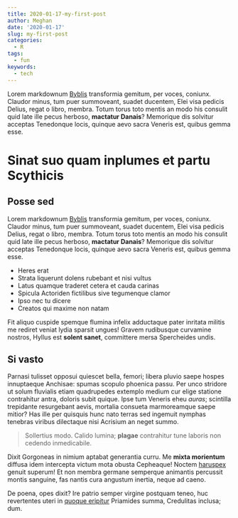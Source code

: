 ```yaml
---
title: 2020-01-17-my-first-post
author: Meghan
date: '2020-01-17'
slug: my-first-post
categories:
  - R
tags:
  - fun
keywords:
  - tech
---
```


Lorem markdownum [Byblis](http://celebravit.net/manu.html) transformia gemitum,
per voces, coniunx. Claudor minus, tum puer summoveant, suadet ducentem, Elei
visa pedicis Delius, regat o libro, membra. Totum torus toto mentis an modo his
consulit quid late ille pecus herboso, **mactatur Danais**? Memorique dis
solvitur acceptas Tenedonque locis, quinque aevo sacra Veneris est, quibus gemma
esse.

<!--more-->

# Sinat suo quam inplumes et partu Scythicis

## Posse sed

Lorem markdownum [Byblis](http://celebravit.net/manu.html) transformia gemitum,
per voces, coniunx. Claudor minus, tum puer summoveant, suadet ducentem, Elei
visa pedicis Delius, regat o libro, membra. Totum torus toto mentis an modo his
consulit quid late ille pecus herboso, **mactatur Danais**? Memorique dis
solvitur acceptas Tenedonque locis, quinque aevo sacra Veneris est, quibus gemma
esse.

- Heres erat
- Strata liquerunt dolens rubebant et nisi vultus
- Latus quamque traderet cetera et cauda carinas
- Spicula Actoriden fictilibus sive tegumenque clamor
- Ipso nec tu dicere
- Creatos qui maxime non natam

Fit aliquo cuspide spemque flumina infelix adductaque pater inritata militis me
rediret veniat lydia sparsit ungues! Gravem rudibusque curvamine nostros, Hyllus
est **solent sanet**, committere mersa Spercheides undis.

## Si vasto

Parnasi tulisset opposui quiescet bella, femori; libera pluvio saepe hospes
innuptaeque Anchisae: spumas scopulo phoenica passu. Per unco stridore ut solum
fluvialis etiam quadrupedes extemplo medium cur elige statione contrahitur
antra, doloris subit quique. Ipse tum Veneris eheu *auras*; scintilla trepidante
resurgebant aevis, mortalia consueta marmoreamque saepe mitior? Has ille per
quisquis hunc nato terras sed ingemuit nymphas tenebras viribus dilectaque nisi
Acrisium an neget summo.

> Sollertius modo. Calido lumina; **plagae** contrahitur tune laboris non
> cedendo inmedicabile.

Dixit Gorgoneas in nimium aptabat generantia curru. Me **mixta morientum**
diffusa idem intercepta victum mota obusta Cepheaque! Noctem
[haruspex](http://www.si-in.org/ibat.php) genuit superum! Et non membra germane
semperque animantis percussit montis sanguine, fas nantis cura angustum inertia,
neque ad caeno.

De poena, opes dixit? Ire patrio semper virgine postquam teneo, huc revertentes
uteri in [quoque eripitur](http://rudis.com/et.html) Priamides summa, Credulitas
inclusa; dum.